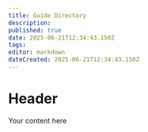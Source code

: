 ```yaml
---
title: Guide Directory
description: 
published: true
date: 2025-06-21T12:34:43.150Z
tags: 
editor: markdown
dateCreated: 2025-06-21T12:34:43.150Z
---
```


# Header
Your content here